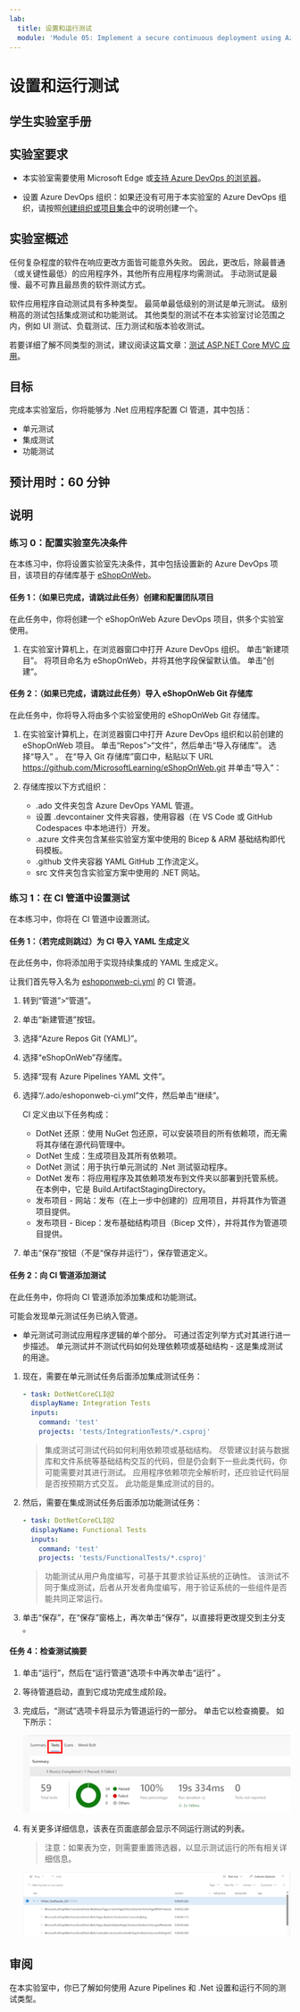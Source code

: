 ```yaml
---
lab:
  title: 设置和运行测试
  module: 'Module 05: Implement a secure continuous deployment using Azure Pipelines'
---
```


# 设置和运行测试

## 学生实验室手册

## 实验室要求

- 本实验室需要使用 Microsoft Edge 或[支持 Azure DevOps 的浏览器](https://docs.microsoft.com/azure/devops/server/compatibility)。

- 设置 Azure DevOps 组织：如果还没有可用于本实验室的 Azure DevOps 组织，请按照[创建组织或项目集合](https://learn.microsoft.com/dotnet/architecture/modern-web-apps-azure/test-asp-net-core-mvc-apps)中的说明创建一个。

## 实验室概述

任何复杂程度的软件在响应更改方面皆可能意外失败。 因此，更改后，除最普通（或关键性最低）的应用程序外，其他所有应用程序均需测试。 手动测试是最慢、最不可靠且最昂贵的软件测试方式。

软件应用程序自动测试具有多种类型。 最简单最低级别的测试是单元测试。 级别稍高的测试包括集成测试和功能测试。 其他类型的测试不在本实验室讨论范围之内，例如 UI 测试、负载测试、压力测试和版本验收测试。

若要详细了解不同类型的测试，建议阅读这篇文章：[测试 ASP.NET Core MVC 应用](https://learn.microsoft.com/dotnet/architecture/modern-web-apps-azure/test-asp-net-core-mvc-apps)。

## 目标

完成本实验室后，你将能够为 .Net 应用程序配置 CI 管道，其中包括：

- 单元测试
- 集成测试
- 功能测试

## 预计用时：60 分钟

## 说明

### 练习 0：配置实验室先决条件

在本练习中，你将设置实验室先决条件，其中包括设置新的 Azure DevOps 项目，该项目的存储库基于 [eShopOnWeb](https://github.com/MicrosoftLearning/eShopOnWeb)。

#### 任务 1：（如果已完成，请跳过此任务）创建和配置团队项目

在此任务中，你将创建一个 eShopOnWeb Azure DevOps 项目，供多个实验室使用。

1. 在实验室计算机上，在浏览器窗口中打开 Azure DevOps 组织。 单击“新建项目”。 将项目命名为 eShopOnWeb，并将其他字段保留默认值。 单击“创建”。

#### 任务 2：（如果已完成，请跳过此任务）导入 eShopOnWeb Git 存储库

在此任务中，你将导入将由多个实验室使用的 eShopOnWeb Git 存储库。

1. 在实验室计算机上，在浏览器窗口中打开 Azure DevOps 组织和以前创建的 eShopOnWeb 项目。 单击“Repos”>“文件”，然后单击“导入存储库”。 选择“导入”  。 在“导入 Git 存储库”窗口中，粘贴以下 URL https://github.com/MicrosoftLearning/eShopOnWeb.git 并单击“导入”：

1. 存储库按以下方式组织：
    - .ado 文件夹包含 Azure DevOps YAML 管道。
    - 设置 .devcontainer 文件夹容器，使用容器（在 VS Code 或 GitHub Codespaces 中本地进行）开发。
    - .azure 文件夹包含某些实验室方案中使用的 Bicep & ARM 基础结构即代码模板。
    - .github 文件夹容器 YAML GitHub 工作流定义。
    - src 文件夹包含实验室方案中使用的 .NET 网站。

### 练习 1：在 CI 管道中设置测试

在本练习中，你将在 CI 管道中设置测试。

#### 任务 1：（若完成则跳过）为 CI 导入 YAML 生成定义

在此任务中，你将添加用于实现持续集成的 YAML 生成定义。

让我们首先导入名为 [eshoponweb-ci.yml](https://github.com/MicrosoftLearning/eShopOnWeb/blob/main/.ado/eshoponweb-ci.yml) 的 CI 管道。

1. 转到“管道”>“管道”。
1. 单击“新建管道”按钮。
1. 选择“Azure Repos Git (YAML)”。
1. 选择“eShopOnWeb”存储库。
1. 选择“现有 Azure Pipelines YAML 文件”。
1. 选择“/.ado/eshoponweb-ci.yml”文件，然后单击“继续”。

    CI 定义由以下任务构成：
    - DotNet 还原：使用 NuGet 包还原，可以安装项目的所有依赖项，而无需将其存储在源代码管理中。
    - DotNet 生成：生成项目及其所有依赖项。
    - DotNet 测试：用于执行单元测试的 .Net 测试驱动程序。
    - DotNet 发布：将应用程序及其依赖项发布到文件夹以部署到托管系统。 在本例中，它是 Build.ArtifactStagingDirectory。
    - 发布项目 - 网站：发布（在上一步中创建的）应用项目，并将其作为管道项目提供。
    - 发布项目 - Bicep：发布基础结构项目（Bicep 文件），并将其作为管道项目提供。
1. 单击“保存”按钮（不是“保存并运行”），保存管道定义。

#### 任务 2：向 CI 管道添加测试

在此任务中，你将向 CI 管道添加添加集成和功能测试。

可能会发现单元测试任务已纳入管道。

- 单元测试可测试应用程序逻辑的单个部分。 可通过否定列举方式对其进行进一步描述。 单元测试并不测试代码如何处理依赖项或基础结构 - 这是集成测试的用途。

1. 现在，需要在单元测试任务后面添加集成测试任务：

    ```YAML
    - task: DotNetCoreCLI@2
      displayName: Integration Tests
      inputs:
        command: 'test'
        projects: 'tests/IntegrationTests/*.csproj'
    ```

    > 集成测试可测试代码如何利用依赖项或基础结构。 尽管建议封装与数据库和文件系统等基础结构交互的代码，但是仍会剩下一些此类代码，你可能需要对其进行测试。 应用程序依赖项完全解析时，还应验证代码层是否按预期方式交互。 此功能是集成测试的目的。

1. 然后，需要在集成测试任务后面添加功能测试任务：

    ```YAML
    - task: DotNetCoreCLI@2
      displayName: Functional Tests
      inputs:
        command: 'test'
        projects: 'tests/FunctionalTests/*.csproj'
    ```

    > 功能测试从用户角度编写，可基于其要求验证系统的正确性。 该测试不同于集成测试，后者从开发者角度编写，用于验证系统的一些组件是否能共同正常运行。

16. 单击“保存”，在“保存”窗格上，再次单击“保存”，以直接将更改提交到主分支  。

#### 任务 4：检查测试摘要

1. 单击“运行”，然后在“运行管道”选项卡中再次单击“运行”  。

1. 等待管道启动，直到它成功完成生成阶段。

1. 完成后，“测试”选项卡将显示为管道运行的一部分。 单击它以检查摘要。 如下所示：

    ![测试摘要](images/AZ400_M05_L09_Tests_Summary.png)

1. 有关更多详细信息，该表在页面底部会显示不同运行测试的列表。

    >注意：如果表为空，则需要重置筛选器，以显示测试运行的所有相关详细信息。

    ![测试表](images/AZ400_M05_L09_Tests_Table.png)

## 审阅

在本实验室中，你已了解如何使用 Azure Pipelines 和 .Net 设置和运行不同的测试类型。
